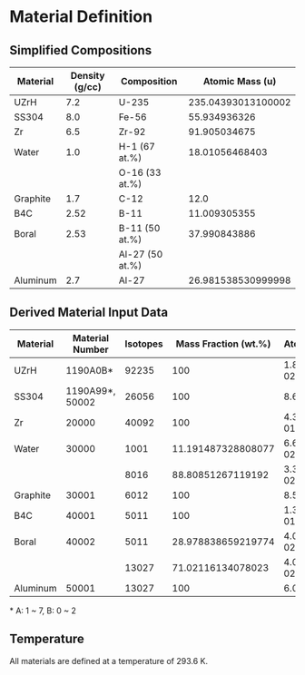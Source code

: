 # Material Definition

## Simplified Compositions

| Material | Density (g/cc) | Composition     | Atomic Mass (u)    |
|----------|----------------|-----------------|--------------------|
| UZrH     | 7.2            | U-235           | 235.04393013100002 |
| SS304    | 8.0            | Fe-56           | 55.934936326       |
| Zr       | 6.5            | Zr-92           | 91.905034675       |
| Water    | 1.0            | H-1  (67 at.%)  | 18.01056468403     |
|          |                | O-16  (33 at.%) |                    |
| Graphite | 1.7            | C-12            | 12.0               |
| B4C      | 2.52           | B-11            | 11.009305355       |
| Boral    | 2.53           | B-11 (50 at.%)  | 37.990843886       |
|          |                | Al-27 (50 at.%) |                    |
| Aluminum | 2.7            | Al-27           | 26.981538530999998 |


## Derived Material Input Data

| Material | Material Number  | Isotopes | Mass Fraction (wt.%) | Atom Density (/barn-cm) |
|----------|------------------|----------|----------------------|-------------------------|
| UZrH     | 1190A0B*         | 92235    | 100                  | 1.8447368020026703e-02  |
| SS304    | 1190A99*, 50002  | 26056    | 100                  | 8.61306638827906e-02    |
| Zr       | 20000            | 40092    | 100                  | 4.343444808841109e-01   |
| Water    | 30000            | 1001     | 11.191487328808077   | 6.687343351693846e-02   |
|          |                  | 8016     | 88.80851267119192    | 3.343671675846923e-02   |
| Graphite | 30001            | 6012     | 100                  | 8.531367125e-02         |
| B4C      | 40001            | 5011     | 100                  | 1.3784517815293171e-01  |
| Boral    | 40002            | 5011     | 28.978838659219774   | 4.010444737873965e-02   |
|          |                  | 13027    | 71.02116134078023    | 4.010444737873965e-02   |
| Aluminum | 50001            | 13027    | 100                  | 6.02626200552596e-02    |

\* A: 1 ~ 7, B: 0 ~ 2

## Temperature

All materials are defined at a temperature of 293.6 K.
